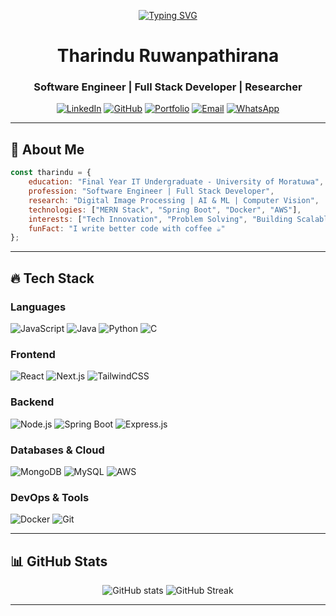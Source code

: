 <div align="center">

[![Typing SVG](https://readme-typing-svg.herokuapp.com?font=Fira+Code&size=30&pause=1000&center=true&vCenter=true&width=700&lines=Hi+👋,+I'm+Tharindu+Ruwanpathirana;Software+Engineer+|+Passionate+about+Building+Scalable+and+Innovative+Solutions)](https://git.io/typing-svg)

# **Tharindu Ruwanpathirana**
### **Software Engineer | Full Stack Developer | Researcher**

[![LinkedIn](https://img.shields.io/badge/LinkedIn-0077B5?style=for-the-badge&logo=linkedin&logoColor=white)](https://www.linkedin.com/in/tharindu-chathuranga-ruwanpathirana-5917a520a/)
[![GitHub](https://img.shields.io/badge/GitHub-000000?style=for-the-badge&logo=github&logoColor=white)](https://github.com/tharindu432)
[![Portfolio](https://img.shields.io/badge/Portfolio-000000?style=for-the-badge&logo=safari&logoColor=white)](https://ruwanpathiranatc.netlify.app/)
[![Email](https://img.shields.io/badge/Email-D14836?style=for-the-badge&logo=gmail&logoColor=white)](mailto:ruwanpathirantc@gmail.com)
[![WhatsApp](https://img.shields.io/badge/WhatsApp-25D366?style=for-the-badge&logo=whatsapp&logoColor=white)](https://wa.me/+94764492334)

</div>

---

## 🚀 **About Me**
```javascript
const tharindu = {
    education: "Final Year IT Undergraduate - University of Moratuwa",
    profession: "Software Engineer | Full Stack Developer",
    research: "Digital Image Processing | AI & ML | Computer Vision",
    technologies: ["MERN Stack", "Spring Boot", "Docker", "AWS"],
    interests: ["Tech Innovation", "Problem Solving", "Building Scalable Systems"],
    funFact: "I write better code with coffee ☕"
};
```
---

## 🔥 **Tech Stack**

### **Languages**
![JavaScript](https://img.shields.io/badge/JavaScript-F7DF1E?style=for-the-badge&logo=javascript&logoColor=black)
![Java](https://img.shields.io/badge/Java-ED8B00?style=for-the-badge&logo=openjdk&logoColor=white)
![Python](https://img.shields.io/badge/Python-3776AB?style=for-the-badge&logo=python&logoColor=white)
![C](https://img.shields.io/badge/C-00599C?style=for-the-badge&logo=c&logoColor=white)

### **Frontend**
![React](https://img.shields.io/badge/React-61DAFB?style=for-the-badge&logo=react&logoColor=black)
![Next.js](https://img.shields.io/badge/Next.js-000000?style=for-the-badge&logo=next.js&logoColor=white)
![TailwindCSS](https://img.shields.io/badge/Tailwind_CSS-38B2AC?style=for-the-badge&logo=tailwind-css&logoColor=white)

### **Backend**
![Node.js](https://img.shields.io/badge/Node.js-339933?style=for-the-badge&logo=node.js&logoColor=white)
![Spring Boot](https://img.shields.io/badge/Spring_Boot-6DB33F?style=for-the-badge&logo=spring-boot&logoColor=white)
![Express.js](https://img.shields.io/badge/Express.js-000000?style=for-the-badge&logo=express&logoColor=white)

### **Databases & Cloud**
![MongoDB](https://img.shields.io/badge/MongoDB-47A248?style=for-the-badge&logo=mongodb&logoColor=white)
![MySQL](https://img.shields.io/badge/MySQL-4479A1?style=for-the-badge&logo=mysql&logoColor=white)
![AWS](https://img.shields.io/badge/AWS-232F3E?style=for-the-badge&logo=amazon-aws&logoColor=white)

### **DevOps & Tools**
![Docker](https://img.shields.io/badge/Docker-2496ED?style=for-the-badge&logo=docker&logoColor=white)
![Git](https://img.shields.io/badge/Git-F05032?style=for-the-badge&logo=git&logoColor=white)

---

## 📊 **GitHub Stats**
<div align="center">
  <img src="https://github-readme-stats.vercel.app/api?username=tharindu432&show_icons=true&theme=tokyonight&hide_border=true" alt="GitHub stats" />
  <img src="https://github-readme-streak-stats.herokuapp.com/?user=tharindu432&theme=tokyonight&hide_border=true" alt="GitHub Streak" />
</div>

---
